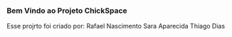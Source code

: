### Bem Vindo ao Projeto ChickSpace
Esse projrto foi criado por:
Rafael Nascimento
Sara Aparecida
Thiago Dias
